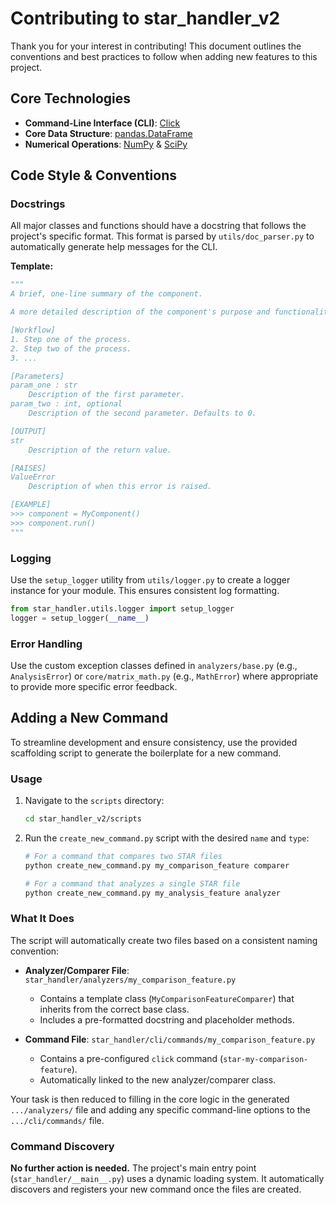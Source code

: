 # Contributing to star_handler_v2

Thank you for your interest in contributing! This document outlines the conventions and best practices to follow when adding new features to this project.

## Core Technologies

- **Command-Line Interface (CLI)**: [Click](https://click.palletsprojects.com/)
- **Core Data Structure**: [pandas.DataFrame](https://pandas.pydata.org/pandas-docs/stable/reference/api/pandas.DataFrame.html)
- **Numerical Operations**: [NumPy](https://numpy.org/) & [SciPy](https://scipy.org/)

## Code Style & Conventions

### Docstrings

All major classes and functions should have a docstring that follows the project's specific format. This format is parsed by `utils/doc_parser.py` to automatically generate help messages for the CLI.

**Template:**
```python
"""
A brief, one-line summary of the component.

A more detailed description of the component's purpose and functionality.

[Workflow]
1. Step one of the process.
2. Step two of the process.
3. ...

[Parameters]
param_one : str
    Description of the first parameter.
param_two : int, optional
    Description of the second parameter. Defaults to 0.

[OUTPUT]
str
    Description of the return value.

[RAISES]
ValueError
    Description of when this error is raised.

[EXAMPLE]
>>> component = MyComponent()
>>> component.run()
"""
```

### Logging

Use the `setup_logger` utility from `utils/logger.py` to create a logger instance for your module. This ensures consistent log formatting.

```python
from star_handler.utils.logger import setup_logger
logger = setup_logger(__name__)
```

### Error Handling

Use the custom exception classes defined in `analyzers/base.py` (e.g., `AnalysisError`) or `core/matrix_math.py` (e.g., `MathError`) where appropriate to provide more specific error feedback.

## Adding a New Command

To streamline development and ensure consistency, use the provided scaffolding script to generate the boilerplate for a new command.

### Usage

1.  Navigate to the `scripts` directory:
    ```bash
    cd star_handler_v2/scripts
    ```

2.  Run the `create_new_command.py` script with the desired `name` and `type`:
    ```bash
    # For a command that compares two STAR files
    python create_new_command.py my_comparison_feature comparer

    # For a command that analyzes a single STAR file
    python create_new_command.py my_analysis_feature analyzer
    ```

### What It Does

The script will automatically create two files based on a consistent naming convention:

-   **Analyzer/Comparer File**: `star_handler/analyzers/my_comparison_feature.py`
    - Contains a template class (`MyComparisonFeatureComparer`) that inherits from the correct base class.
    - Includes a pre-formatted docstring and placeholder methods.

-   **Command File**: `star_handler/cli/commands/my_comparison_feature.py`
    - Contains a pre-configured `click` command (`star-my-comparison-feature`).
    - Automatically linked to the new analyzer/comparer class.

Your task is then reduced to filling in the core logic in the generated `.../analyzers/` file and adding any specific command-line options to the `.../cli/commands/` file.

### Command Discovery

**No further action is needed.** The project's main entry point (`star_handler/__main__.py`) uses a dynamic loading system. It automatically discovers and registers your new command once the files are created.
